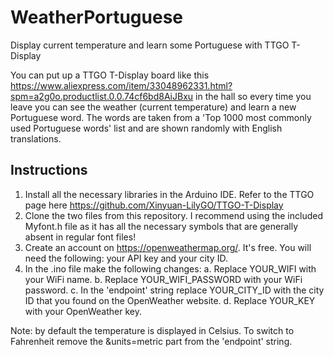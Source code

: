 # WeatherPortuguese
Display current temperature and learn some Portuguese with TTGO T-Display 

You can put up a TTGO T-Display board like this https://www.aliexpress.com/item/33048962331.html?spm=a2g0o.productlist.0.0.74cf6bd8AiJBxu in the hall so every time you leave you can see the weather (current temperature) and learn a new Portuguese word. 
The words are taken from a 'Top 1000 most commonly used Portuguese words' list and are shown randomly with English translations. 

## Instructions

1. Install all the necessary libraries in the Arduino IDE. Refer to the TTGO page here https://github.com/Xinyuan-LilyGO/TTGO-T-Display
2. Clone the two files from this repository. I recommend using the included Myfont.h file as it has all the necessary symbols that are generally absent in regular font files!
3. Create an account on https://openweathermap.org/. It's free. You will need the following: your API key and your city ID. 
4. In the .ino file make the following changes: 
a. Replace YOUR_WIFI with your WiFi name.
b. Replace YOUR_WIFI_PASSWORD with your WiFi password.
c. In the 'endpoint' string replace YOUR_CITY_ID with the city ID that you found on the OpenWeather website. 
d. Replace YOUR_KEY with your OpenWeather key. 

Note: by default the temperature is displayed in Celsius. To switch to Fahrenheit remove the &units=metric part from the 'endpoint' string. 

